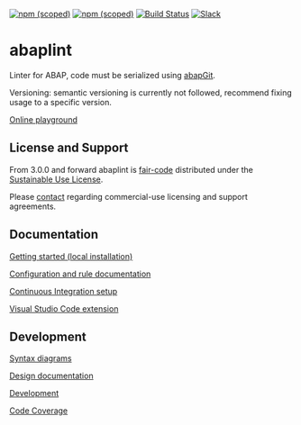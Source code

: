 [![npm (scoped)](https://img.shields.io/npm/v/@abaplint/cli?label=%40abaplint%2Fcli)](https://www.npmjs.com/package/@abaplint/cli)
[![npm (scoped)](https://img.shields.io/npm/v/@abaplint/core?label=%40abaplint%2Fcore)](https://www.npmjs.com/package/@abaplint/core)
[![Build Status](https://github.com/abaplint/abaplint/workflows/Main/badge.svg)](https://github.com/abaplint/abaplint/actions)
[![Slack](https://img.shields.io/badge/Join-Slack-blue)](https://communityinviter.com/apps/abapgit/abap)

# abaplint

Linter for ABAP, code must be serialized using [abapGit](https://github.com/abapGit/abapGit).

Versioning: semantic versioning is currently not followed, recommend fixing usage to a specific version.

[Online playground](https://playground.abaplint.org)

## License and Support

From 3.0.0 and forward abaplint is [fair-code](https://faircode.io) distributed under the [Sustainable Use License](https://github.com/abaplint/abaplint/blob/master/LICENSE.md).

Please [contact](mailto:contact@heliconialabs.com) regarding commercial-use licensing and support agreements.

## Documentation

[Getting started (local installation)](docs/getting_started.md)

[Configuration and rule documentation](https://rules.abaplint.org)

[Continuous Integration setup](docs/ci/README.md)

[Visual Studio Code extension](https://marketplace.visualstudio.com/items?itemName=larshp.vscode-abaplint)

## Development

[Syntax diagrams](https://syntax.abaplint.org)

[Design documentation](https://github.com/abaplint/abaplint/blob/main/docs/design/index.adoc)

[Development](docs/development.md)

[Code Coverage](https://coverage.abaplint.org)
